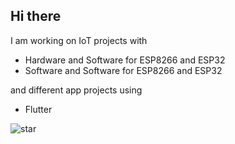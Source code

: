 ## Hi there

I am working on IoT projects with

- Hardware and Software for ESP8266 and ESP32
- Software and Software for ESP8266 and ESP32

and different app projects using

- Flutter

![star][itemize]

[itemize]: https://img.icons8.com/small/16/000000/star.png
